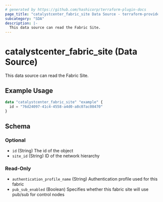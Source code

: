 ```yaml
---
# generated by https://github.com/hashicorp/terraform-plugin-docs
page_title: "catalystcenter_fabric_site Data Source - terraform-provider-catalystcenter"
subcategory: "SDA"
description: |-
  This data source can read the Fabric Site.
---
```


# catalystcenter_fabric_site (Data Source)

This data source can read the Fabric Site.

## Example Usage

```terraform
data "catalystcenter_fabric_site" "example" {
  id = "76d24097-41c4-4558-a4d0-a8c07ac08470"
}
```

<!-- schema generated by tfplugindocs -->
## Schema

### Optional

- `id` (String) The id of the object
- `site_id` (String) ID of the network hierarchy

### Read-Only

- `authentication_profile_name` (String) Authentication profile used for this fabric
- `pub_sub_enabled` (Boolean) Specifies whether this fabric site will use pub/sub for control nodes
